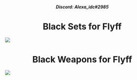 <h5 align="center">Discord: Alexa_idc#2985</h5>
<h1 align="center">Black Sets for Flyff</h1>

<img src="https://i.imgur.com/enVU9E2.png">

<h1 align="center">Black Weapons for Flyff</h1>

<img src="https://i.imgur.com/0DF3Qeo.png">
